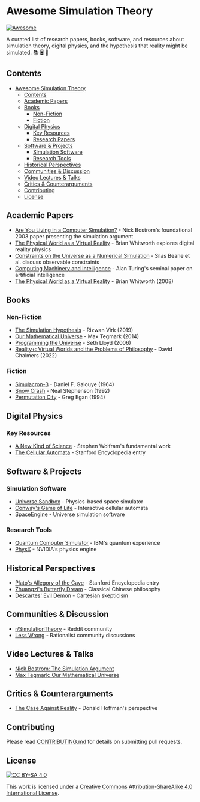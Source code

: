 # Awesome Simulation Theory

[![Awesome](https://awesome.re/badge.svg)](https://awesome.re)

A curated list of research papers, books, software, and resources about simulation theory, digital physics, and the hypothesis that reality might be simulated. 📚 🖥️ 🌌

## Contents
- [Awesome Simulation Theory](#awesome-simulation-theory)
  - [Contents](#contents)
  - [Academic Papers](#academic-papers)
  - [Books](#books)
    - [Non-Fiction](#non-fiction)
    - [Fiction](#fiction)
  - [Digital Physics](#digital-physics)
    - [Key Resources](#key-resources)
    - [Research Papers](#research-papers)
  - [Software \& Projects](#software--projects)
    - [Simulation Software](#simulation-software)
    - [Research Tools](#research-tools)
  - [Historical Perspectives](#historical-perspectives)
  - [Communities \& Discussion](#communities--discussion)
  - [Video Lectures \& Talks](#video-lectures--talks)
  - [Critics \& Counterarguments](#critics--counterarguments)
  - [Contributing](#contributing)
  - [License](#license)

## Academic Papers

- [Are You Living in a Computer Simulation?](https://www.simulation-argument.com/simulation.html) - Nick Bostrom's foundational 2003 paper presenting the simulation argument
- [The Physical World as a Virtual Reality](https://arxiv.org/abs/0801.0337) - Brian Whitworth explores digital reality physics
- [Constraints on the Universe as a Numerical Simulation](https://arxiv.org/abs/1210.1847) - Silas Beane et al. discuss observable constraints
- [Computing Machinery and Intelligence](https://academic.oup.com/mind/article/LIX/236/433/986238) - Alan Turing's seminal paper on artificial intelligence
- [The Physical World as a Virtual Reality](https://arxiv.org/abs/0801.0337) - Brian Whitworth (2008)

## Books

### Non-Fiction
- [The Simulation Hypothesis](https://www.amazon.com/Simulation-Hypothesis-Computer-Scientist-Quantum/dp/0983056900) - Rizwan Virk (2019)
- [Our Mathematical Universe](https://www.amazon.com/Our-Mathematical-Universe-Ultimate-Reality/dp/0307744256) - Max Tegmark (2014)
- [Programming the Universe](https://www.amazon.com/Programming-Universe-Quantum-Computer-Scientist/dp/1400033861) - Seth Lloyd (2006)
- [Reality+: Virtual Worlds and the Problems of Philosophy](https://www.amazon.com/Reality-Virtual-Worlds-Problems-Philosophy/dp/0393635805) - David Chalmers (2022)

### Fiction
- [Simulacron-3](https://www.amazon.com/Simulacron-3-Daniel-F-Galouye/dp/1647100305) - Daniel F. Galouye (1964)
- [Snow Crash](https://www.amazon.com/Snow-Crash-Neal-Stephenson/dp/0553380958) - Neal Stephenson (1992)
- [Permutation City](https://www.amazon.com/Permutation-City-Novel-Greg-Egan/dp/1597805394) - Greg Egan (1994)

## Digital Physics

### Key Resources
- [A New Kind of Science](https://www.wolframscience.com/nks/) - Stephen Wolfram's fundamental work
- [The Cellular Automata](https://plato.stanford.edu/entries/cellular-automata/) - Stanford Encyclopedia entry

## Software & Projects

### Simulation Software
- [Universe Sandbox](https://universesandbox.com/) - Physics-based space simulator
- [Conway's Game of Life](https://playgameoflife.com/) - Interactive cellular automata
- [SpaceEngine](http://spaceengine.org/) - Universe simulation software

### Research Tools
- [Quantum Computer Simulator](https://quantum-computing.ibm.com/) - IBM's quantum experience
- [PhysX](https://developer.nvidia.com/physx-sdk) - NVIDIA's physics engine

## Historical Perspectives

- [Plato's Allegory of the Cave](https://plato.stanford.edu/entries/plato-myths/#CavMytAll) - Stanford Encyclopedia entry
- [Zhuangzi's Butterfly Dream](https://plato.stanford.edu/entries/zhuangzi/) - Classical Chinese philosophy
- [Descartes' Evil Demon](https://plato.stanford.edu/entries/descartes-epistemology/) - Cartesian skepticism

## Communities & Discussion

- [r/SimulationTheory](https://www.reddit.com/r/SimulationTheory/) - Reddit community
- [Less Wrong](https://www.lesswrong.com/tag/simulation-hypothesis) - Rationalist community discussions

## Video Lectures & Talks

- [Nick Bostrom: The Simulation Argument](https://www.youtube.com/watch?v=nnl6nY8YKHs)
- [Max Tegmark: Our Mathematical Universe](https://www.youtube.com/watch?v=_3UxvycpqYo)

## Critics & Counterarguments

- [The Case Against Reality](https://www.quantamagazine.org/the-evolutionary-argument-against-reality-20160421/) - Donald Hoffman's perspective

## Contributing

Please read [CONTRIBUTING.md](https://github.com/gdonald/awesome-simulation-theory/blob/main/CONTRIBUTING.md) for details on submitting pull requests.

## License

[![CC BY-SA 4.0][cc-by-sa-shield]][cc-by-sa]

This work is licensed under a [Creative Commons Attribution-ShareAlike 4.0 International License][cc-by-sa].

[cc-by-sa]: http://creativecommons.org/licenses/by-sa/4.0/
[cc-by-sa-shield]: https://img.shields.io/badge/License-CC%20BY--SA%204.0-lightgrey.svg
